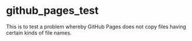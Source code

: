 # github_pages_test

This is to test a problem whereby GitHub Pages does not copy files
having certain kinds of file names.